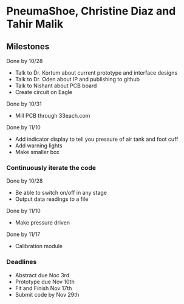 # PneumaShoe, Christine Diaz and Tahir Malik

## Milestones

Done by 10/28
- Talk to Dr. Kortum about current prototype and interface designs
- Talk to Dr. Oden about IP and publishing to github
- Talk to Nishant about PCB board
- Create circuit on Eagle

Done by 10/31
- Mill PCB through 33each.com

Done by 11/10
- Add indicator display to tell you pressure of air tank and foot cuff
- Add warning lights
- Make smaller box

### Continuously iterate the code

Done by 10/28
- Be able to switch on/off in any stage
- Output data readings to a file

Done by 11/10
- Make pressure driven

Done by 11/17
- Calibration module


### Deadlines
- Abstract due Noc 3rd
- Prototype due Nov 10th
- Fit and Finish Nov 17th
- Submit code by Nov 29th

